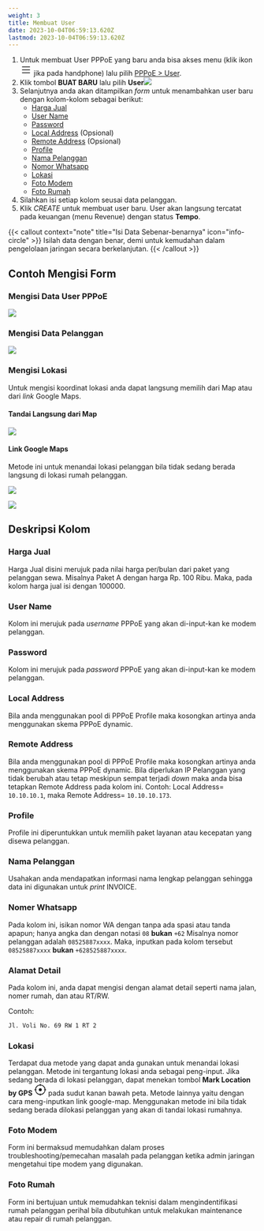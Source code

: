 ```yaml
---
weight: 3
title: Membuat User
date: 2023-10-04T06:59:13.620Z
lastmod: 2023-10-04T06:59:13.620Z
---
```


1. Untuk membuat User PPPoE yang baru anda bisa akses menu (klik ikon <svg xmlns="http://www.w3.org/2000/svg" width="24" height="24" fill="currentColor" class="bi bi-list" viewBox="0 0 16 16"><path fill-rule="evenodd" d="M2.5 12a.5.5 0 0 1 .5-.5h10a.5.5 0 0 1 0 1H3a.5.5 0 0 1-.5-.5zm0-4a.5.5 0 0 1 .5-.5h10a.5.5 0 0 1 0 1H3a.5.5 0 0 1-.5-.5zm0-4a.5.5 0 0 1 .5-.5h10a.5.5 0 0 1 0 1H3a.5.5 0 0 1-.5-.5z"/></svg> jika pada handphone) lalu pilih [PPPoE > User](https://noahresource.tech/pppoe/user).
2. Klik tombol **BUAT BARU** lalu pilih **User**![](/assets/buat-baru-user.png)
3. Selanjutnya anda akan ditampilkan *form* untuk menambahkan user baru dengan kolom-kolom sebagai berikut:
   * [Harga Jual](#harga-jual)
   * [User Name](#user-name)
   * [Password](#password)
   * [Local Address](#local-address) (Opsional)
   * [Remote Address](#remote-address) (Opsional)
   * [Profile](#profile)
   * [Nama Pelanggan](#nama-pelanggan)
   * [Nomor Whatsapp](#nomer-whatsapp)
   * [Lokasi](#lokasi)
   * [Foto Modem](#foto-modem)
   * [Foto Rumah](#foto-rumah)
4. Silahkan isi setiap kolom seusai data pelanggan.
5. Klik *CREATE* untuk membuat user baru. User akan langsung tercatat pada keuangan (menu Revenue) dengan status **Tempo**.

{{< callout context="note" title="Isi Data Sebenar-benarnya" icon="info-circle" >}}
Isilah data dengan benar, demi untuk kemudahan dalam pengelolaan jaringan secara berkelanjutan.
{{< /callout >}}

## Contoh Mengisi Form

### Mengisi Data User PPPoE

![](/assets/contoh-form-pppoe.png)

### Mengisi Data Pelanggan

![](/assets/biodata-pelanggan.png)

### Mengisi Lokasi

Untuk mengisi koordinat lokasi anda dapat langsung memilih dari Map atau dari *link* Google Maps.

#### Tandai Langsung dari Map

![](/assets/lokasi-dari-gps.png)

#### Link Google Maps

Metode ini untuk menandai lokasi pelanggan bila tidak sedang berada langsung di
lokasi rumah pelanggan.

![](/assets/lokasi-dari-link-1.png)

![](/assets/lokasi-dari-link-2.png)

## Deskripsi Kolom

### Harga Jual

Harga Jual disini merujuk pada nilai harga per/bulan dari paket yang pelanggan sewa. Misalnya Paket A dengan harga Rp. 100 Ribu. Maka, pada kolom harga jual isi dengan 100000.

### User Name

Kolom ini merujuk pada *username* PPPoE yang akan di-input-kan ke modem pelanggan.

### Password

Kolom ini merujuk pada *password* PPPoE yang akan di-input-kan ke modem pelanggan.

### Local Address

Bila anda menggunakan pool di PPPoE Profile maka kosongkan artinya anda
menggunakan skema PPPoE dynamic.

### Remote Address

Bila anda menggunakan pool di PPPoE Profile maka kosongkan artinya anda menggunakan skema PPPoE dynamic. Bila diperlukan IP Pelanggan yang tidak berubah atau tetap meskipun sempat terjadi *down* maka anda bisa tetapkan Remote Address pada kolom ini. Contoh: Local Address= `10.10.10.1`, maka Remote Address= `10.10.10.173`.

### Profile

Profile ini diperuntukkan untuk memilih paket layanan atau kecepatan yang disewa pelanggan.

### Nama Pelanggan

Usahakan anda mendapatkan informasi nama lengkap pelanggan sehingga data ini digunakan untuk *print* INVOICE.

### Nomer Whatsapp

Pada kolom ini, isikan nomor WA dengan tanpa ada spasi atau tanda apapun; hanya angka dan dengan notasi `08` **bukan** `+62` Misalnya nomor pelanggan adalah `08525887xxxx`. Maka, inputkan pada kolom tersebut `08525887xxxx` **bukan** `+628525887xxxx`.

### Alamat Detail

Pada kolom ini, anda dapat mengisi dengan alamat detail seperti nama jalan, nomer rumah, dan atau RT/RW.

Contoh:

```html
Jl. Voli No. 69 RW 1 RT 2
```

### Lokasi

Terdapat dua metode yang dapat anda gunakan untuk menandai lokasi pelanggan. Metode ini tergantung lokasi anda sebagai peng-input. Jika sedang berada di lokasi pelanggan, dapat menekan tombol **Mark Location by GPS** <svg xmlns="http://www.w3.org/2000/svg" width="24" height="24" fill="currentColor" class="bi bi-crosshair" viewBox="0 0 16 16"> <path d="M8.5.5a.5.5 0 0 0-1 0v.518A7.001 7.001 0 0 0 1.018 7.5H.5a.5.5 0 0 0 0 1h.518A7.001 7.001 0 0 0 7.5 14.982v.518a.5.5 0 0 0 1 0v-.518A7.001 7.001 0 0 0 14.982 8.5h.518a.5.5 0 0 0 0-1h-.518A7.001 7.001 0 0 0 8.5 1.018V.5Zm-6.48 7A6.001 6.001 0 0 1 7.5 2.02v.48a.5.5 0 0 0 1 0v-.48a6.001 6.001 0 0 1 5.48 5.48h-.48a.5.5 0 0 0 0 1h.48a6.002 6.002 0 0 1-5.48 5.48v-.48a.5.5 0 0 0-1 0v.48A6.001 6.001 0 0 1 2.02 8.5h.48a.5.5 0 0 0 0-1h-.48ZM8 10a2 2 0 1 0 0-4 2 2 0 0 0 0 4Z"/> </svg> pada sudut kanan bawah peta. Metode lainnya yaitu dengan cara meng-inputkan link google-map. Menggunakan metode ini bila tidak sedang berada dilokasi pelanggan yang akan di tandai lokasi rumahnya.

### Foto Modem

Form ini bermaksud memudahkan dalam proses troubleshooting/pemecahan masalah pada pelanggan ketika admin jaringan mengetahui tipe modem yang digunakan.

### Foto Rumah

Form ini bertujuan untuk memudahkan teknisi dalam mengindentifikasi rumah pelanggan perihal bila dibutuhkan untuk melakukan maintenance atau repair di rumah pelanggan.
